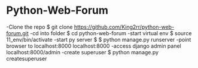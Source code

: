 # Python-Web-Forum
-Clone the repo
$ git clone https://github.com/King2rr/python-web-forum.git
-cd into folder
$ cd python-web-forum
-start virtual env
$ source 11_env/bin/activate
-start py server
$ $ python manage.py runserver
-point browser to localhost:8000
localhost:8000
-access django admin panel
localhost:8000/admin
-create superuser
$ python manage.py createsuperuser

